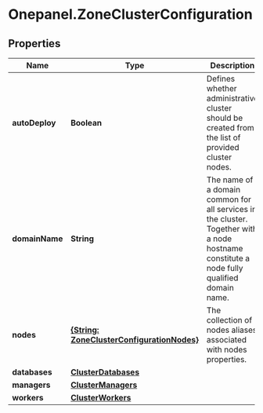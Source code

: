 # Onepanel.ZoneClusterConfiguration

## Properties
Name | Type | Description | Notes
------------ | ------------- | ------------- | -------------
**autoDeploy** | **Boolean** | Defines whether administrative cluster should be created from the list of provided cluster nodes.  | [optional] 
**domainName** | **String** | The name of a domain common for all services in the cluster. Together with a node hostname constitute a node fully qualified domain name.  | 
**nodes** | [**{String: ZoneClusterConfigurationNodes}**](ZoneClusterConfigurationNodes.md) | The collection of nodes aliases associated with nodes properties. | 
**databases** | [**ClusterDatabases**](ClusterDatabases.md) |  | 
**managers** | [**ClusterManagers**](ClusterManagers.md) |  | 
**workers** | [**ClusterWorkers**](ClusterWorkers.md) |  | 


